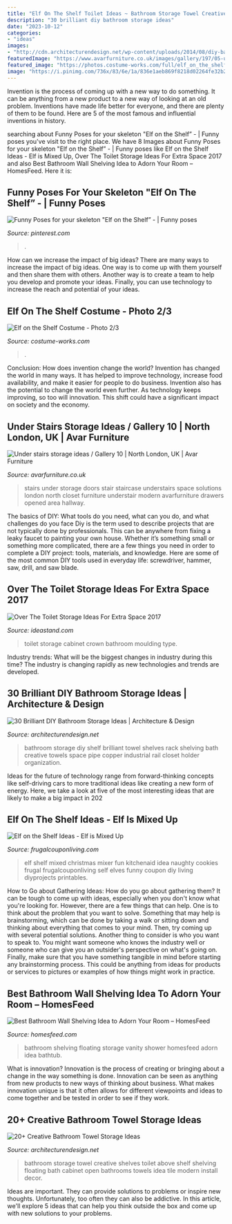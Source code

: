 ```yaml
---
title: "Elf On The Shelf Toilet Ideas ~ Bathroom Storage Towel Creative Shelves Toilet Above Shelf Shelving Floating Bath Cabinet Open Bathrooms Towels Idea Tile Modern Install Decor"
description: "30 brilliant diy bathroom storage ideas"
date: "2023-10-12"
categories:
- "ideas"
images:
- "http://cdn.architecturendesign.net/wp-content/uploads/2014/08/diy-bathroom-storage-ideas-7.jpg"
featuredImage: "https://www.avarfurniture.co.uk/images/gallery/197/05-under-stairs-doors-gallery-8.jpg"
featured_image: "https://photos.costume-works.com/full/elf_on_the_shelf1.jpg"
image: "https://i.pinimg.com/736x/83/6e/1a/836e1aeb869f8218d02264fe32b2924f.jpg"
---
```



Invention is the process of coming up with a new way to do something. It can be anything from a new product to a new way of looking at an old problem. Inventions have made life better for everyone, and there are plenty of them to be found. Here are 5 of the most famous and influential inventions in history.

	

		
searching about Funny Poses for your skeleton &quot;Elf on the Shelf” - | Funny poses you've visit to the right place. We have 8 Images about Funny Poses for your skeleton &quot;Elf on the Shelf” - | Funny poses like Elf on the Shelf Ideas - Elf is Mixed Up, Over The Toilet Storage Ideas For Extra Space 2017 and also Best Bathroom Wall Shelving Idea to Adorn Your Room – HomesFeed. Here it is:
		
    
## Funny Poses For Your Skeleton &quot;Elf On The Shelf” - | Funny Poses

<img loading=lazy src="https://i.pinimg.com/736x/83/6e/1a/836e1aeb869f8218d02264fe32b2924f.jpg" onerror="this.onerror=null;this.src='https://tse1.mm.bing.net/th?id=OIP.2w99_HwpfRbo6qnjdStXzwHaNm&amp;pid=15.1';" alt="Funny Poses for your skeleton &quot;Elf on the Shelf” - | Funny poses">

_Source: pinterest.com_

>. 

	

How can we increase the impact of big ideas?
There are many ways to increase the impact of big ideas. One way is to come up with them yourself and then share them with others. Another way is to create a team to help you develop and promote your ideas. Finally, you can use technology to increase the reach and potential of your ideas.

    
## Elf On The Shelf Costume - Photo 2/3

<img loading=lazy src="https://photos.costume-works.com/full/elf_on_the_shelf1.jpg" onerror="this.onerror=null;this.src='https://tse3.mm.bing.net/th?id=OIP.Nxk82lAmB_sLb-oNimjGZgHaNK&amp;pid=15.1';" alt="Elf on the Shelf Costume - Photo 2/3">

_Source: costume-works.com_

>. 

	

Conclusion: How does invention change the world?
Invention has changed the world in many ways. It has helped to improve technology, increase food availability, and make it easier for people to do business. Invention also has the potential to change the world even further. As technology keeps improving, so too will innovation. This shift could have a significant impact on society and the economy.

    
## Under Stairs Storage Ideas / Gallery 10 | North London, UK | Avar Furniture

<img loading=lazy src="https://www.avarfurniture.co.uk/images/gallery/197/05-under-stairs-doors-gallery-8.jpg" onerror="this.onerror=null;this.src='https://tse1.mm.bing.net/th?id=OIP.mEI3147vwcv97jWfzp5cmwHaLE&amp;pid=15.1';" alt="Under stairs storage ideas / Gallery 10 | North London, UK | Avar Furniture">

_Source: avarfurniture.co.uk_

>stairs under storage doors stair staircase understairs space solutions london north closet furniture understair modern avarfurniture drawers opened area hallway. 

	

The basics of DIY: What tools do you need, what can you do, and what challenges do you face
Diy is the term used to describe projects that are not typically done by professionals. This can be anywhere from fixing a leaky faucet to painting your own house. Whether it’s something small or something more complicated, there are a few things you need in order to complete a DIY project: tools, materials, and knowledge. Here are some of the most common DIY tools used in everyday life: screwdriver, hammer, saw, drill, and saw blade.

    
## Over The Toilet Storage Ideas For Extra Space 2017

<img loading=lazy src="http://ideastand.com/wp-content/uploads/2016/10/over-the-toilet-storage/46-over-the-toilet-storage-ideas.jpg" onerror="this.onerror=null;this.src='https://tse3.mm.bing.net/th?id=OIP.u3SbrYi4l5_q2BRH0s1u6AHaLH&amp;pid=15.1';" alt="Over The Toilet Storage Ideas For Extra Space 2017">

_Source: ideastand.com_

>toilet storage cabinet crown bathroom moulding type. 

	

Industry trends: What will be the biggest changes in industry during this time?
The industry is changing rapidly as new technologies and trends are developed.

    
## 30 Brilliant DIY Bathroom Storage Ideas | Architecture &amp; Design

<img loading=lazy src="http://cdn.architecturendesign.net/wp-content/uploads/2014/08/diy-bathroom-storage-ideas-7.jpg" onerror="this.onerror=null;this.src='https://tse1.mm.bing.net/th?id=OIP.SWMV8u34vxFvanTNIgEJhQHaNK&amp;pid=15.1';" alt="30 Brilliant DIY Bathroom Storage Ideas | Architecture &amp; Design">

_Source: architecturendesign.net_

>bathroom storage diy shelf brilliant towel shelves rack shelving bath creative towels space pipe copper industrial rail closet holder organization. 

	

Ideas for the future of technology range from forward-thinking concepts like self-driving cars to more traditional ideas like creating a new form of energy. Here, we take a look at five of the most interesting ideas that are likely to make a big impact in 202
    
## Elf On The Shelf Ideas - Elf Is Mixed Up

<img loading=lazy src="https://i2.wp.com/frugalcouponliving.com/wp-content/uploads/2014/11/elf-on-the-shelf-ideas-mixer-frugal-coupon-living.jpg" onerror="this.onerror=null;this.src='https://tse1.mm.bing.net/th?id=OIP.APrlIdE4w2R2KC7G56B54gHaLH&amp;pid=15.1';" alt="Elf on the Shelf Ideas - Elf is Mixed Up">

_Source: frugalcouponliving.com_

>elf shelf mixed christmas mixer fun kitchenaid idea naughty cookies frugal frugalcouponliving self elves funny coupon diy living diyprojects printables. 

	

How to Go about Gathering Ideas: How do you go about gathering them?
It can be tough to come up with ideas, especially when you don't know what you're looking for. However, there are a few things that can help. One is to think about the problem that you want to solve. Something that may help is brainstorming, which can be done by taking a walk or sitting down and thinking about everything that comes to your mind. Then, try coming up with several potential solutions. Another thing to consider is who you want to speak to. You might want someone who knows the industry well or someone who can give you an outsider's perspective on what's going on. Finally, make sure that you have something tangible in mind before starting any brainstorming process. This could be anything from ideas for products or services to pictures or examples of how things might work in practice.

    
## Best Bathroom Wall Shelving Idea To Adorn Your Room – HomesFeed

<img loading=lazy src="https://homesfeed.com/wp-content/uploads/2015/12/elegant-super-bright-bathroom-design-with-soft-blue-painted-wall-with-floating-shelvs-on-the-wall-with-rattan-storage-bins-and-vanity.jpg" onerror="this.onerror=null;this.src='https://tse3.mm.bing.net/th?id=OIP.xDdn-2J94Uh3Qc8K8VuiKwHaJ3&amp;pid=15.1';" alt="Best Bathroom Wall Shelving Idea to Adorn Your Room – HomesFeed">

_Source: homesfeed.com_

>bathroom shelving floating storage vanity shower homesfeed adorn idea bathtub. 

	

What is innovation?
Innovation is the process of creating or bringing about a change in the way something is done. Innovation can be seen as anything from new products to new ways of thinking about business. What makes innovation unique is that it often allows for different viewpoints and ideas to come together and be tested in order to see if they work.

    
## 20+ Creative Bathroom Towel Storage Ideas

<img loading=lazy src="http://cdn.architecturendesign.net/wp-content/uploads/2015/09/AD-Creative-Bathroom-Towel-Storage-Ideas-12.jpg" onerror="this.onerror=null;this.src='https://tse1.mm.bing.net/th?id=OIP.2DHhcO-0nv1EyzHJxSh8HAHaJ4&amp;pid=15.1';" alt="20+ Creative Bathroom Towel Storage Ideas">

_Source: architecturendesign.net_

>bathroom storage towel creative shelves toilet above shelf shelving floating bath cabinet open bathrooms towels idea tile modern install decor. 

	

Ideas are important. They can provide solutions to problems or inspire new thoughts. Unfortunately, too often they can also be addictive. In this article, we'll explore 5 ideas that can help you think outside the box and come up with new solutions to your problems.


